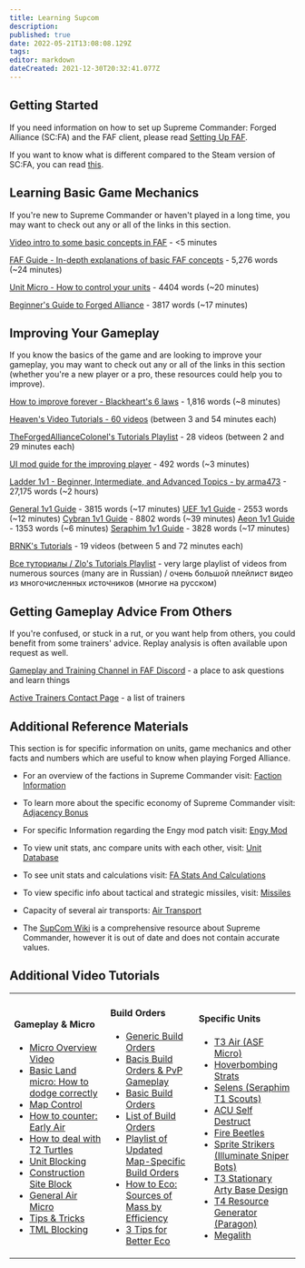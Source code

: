```yaml
---
title: Learning Supcom
description: 
published: true
date: 2022-05-21T13:08:08.129Z
tags: 
editor: markdown
dateCreated: 2021-12-30T20:32:41.077Z
---
```


## Getting Started

If you need information on how to set up Supreme Commander: Forged Alliance (SC:FA) and the FAF client, please read [Setting Up FAF](/FAQ/Client-Setup).

If you want to know what is different compared to the Steam version of SC:FA, you can read [this](https://wiki.faforever.com/en/Changes-from-steam).

## Learning Basic Game Mechanics

If you're new to Supreme Commander or haven't played in a long time, you may want to check out any or all of the links in this section.

[Video intro to some basic concepts in FAF](https://youtu.be/Nks9loE96ok) - <5 minutes

[FAF Guide - In-depth explanations of basic FAF concepts](https://docs.google.com/document/d/13S4nBDfcBK4WmFtykXGKNmvIPe9L2nbiriISpHNgE4U) - 5,276 words (~24 minutes)

[Unit Micro - How to control your units](/Learning/Unit-Micro) - 4404 words (~20 minutes)

[Beginner's Guide to Forged Alliance](/Learning/Beginners-Guide-to-Forged-Alliance) - 3817 words (~17 minutes)

## Improving Your Gameplay

If you know the basics of the game and are looking to improve your gameplay, you may want to check out any or all of the links in this section (whether you're a new player or a pro, these resources could help you to improve).

[How to improve forever - Blackheart's 6 laws](https://forum.faforever.com/topic/1222/how-to-improve-forever-6-laws?_=1625166213365) - 1,816 words (~8 minutes)

[Heaven's Video Tutorials - 60 videos](https://www.youtube.com/playlist?list=PLxH0oefiZR_VrY6qtvv4iIHfn6i6ipnaS) (between 3 and 54 minutes each)

[TheForgedAllianceColonel's Tutorials Playlist](https://www.youtube.com/playlist?list=PLWe0mYs3ObwL36zemynMh5G4b-3s5vol0) - 28 videos (between 2 and 29 minutes each)

[UI mod guide for the improving player](https://forum.faforever.com/topic/1186/ui-mod-guide-for-the-improving-player) - 492 words (~3 minutes)

[Ladder 1v1 - Beginner, Intermediate, and Advanced Topics - by arma473](https://forum.faforever.com/topic/766/ladder-1v1-beginner-intermediate-and-advanced-topics-by-arma473) - 27,175 words (~2 hours)

[General 1v1 Guide](/Learning/General-1v1-Guide) - 3815 words (~17 minutes)
[UEF 1v1 Guide](/Learning/UEF-1v1-Guide) - 2553 words (~12 minutes)
[Cybran 1v1 Guide](/Learning/Cybran-1v1-Guide) - 8802 words (~39 minutes)
[Aeon 1v1 Guide](/Learning/Aeon-1v1-Guide) - 1353 words (~6 minutes)
[Seraphim 1v1 Guide](/Learning/Seraphim-1v1-Guide) - 3828 words (~17 minutes)

[BRNK's Tutorials](https://www.youtube.com/playlist?list=PL8njGw0L9GCMmWuVXUix1t_0rQ5phYRU1) - 19 videos (between 5 and 72 minutes each)

[Все туториалы / Zlo's Tutorials Playlist](https://www.youtube.com/playlist?list=PLIwKk1Z5BqbwN9QgYjoY2YUvtpOgIeOlr) - very large playlist of videos from numerous sources (many are in Russian) / очень большой плейлист видео из многочисленных источников (многие на русском)

## Getting Gameplay Advice From Others

If you're confused, or stuck in a rut, or you want help from others, you could benefit from some trainers' advice.  Replay analysis is often available upon request as well.

[Gameplay and Training Channel in FAF Discord](https://discord.gg/VzZgSZFwuX) - a place to ask questions and learn things

[Active Trainers Contact Page](https://forum.faforever.com/topic/1112/active-trainers-contact-page?_=1625168761049) - a list of trainers

## Additional Reference Materials
This section is for specific information on units, game mechanics and other facts and numbers which are useful to know when playing Forged Alliance.
- For an overview of the factions in Supreme Commander visit: [Faction Information](/Learning/Faction-Information)
- To learn more about the specific economy of Supreme Commander visit: [Adjacency Bonus](/Learning/Adjacency-Bonus)
- For specific Information regarding the Engy mod patch visit: [Engy Mod](/Game-Modifications-(Mods)#engy-mod)
- To view unit stats, anc compare units with each other, visit: [Unit Database](/Unit-Database)
- To see unit stats and calculations visit: [FA Stats And Calculations](/Learning/FA-Stats-And-Calculations)
- To view specific info about tactical and strategic missiles, visit: [Missiles](/Learning/Missiles)
- Capacity of several air transports: [Air Transport](/Learning/Air-Transport)

- The [SupCom Wiki](http://supcom.wikia.com/wiki/Main_Page) is a comprehensive resource about Supreme Commander, however it is out of date and does not contain accurate values.

## Additional Video Tutorials

<table>
<tbody>
<tr class="odd">
<td><h4 id="micro">Gameplay & Micro</h4>
<ul>
<li><a href="https://www.youtube.com/watch?v=bgdtF63mkvA&amp;list=PLxH0oefiZR_VrY6qtvv4iIHfn6i6ipnaS&amp;index=4">Micro Overview Video</a></li>
<li><a href="https://www.youtube.com/watch?v=OFfThjfIC30">Basic Land micro: How to dodge correctly</a></li>
<li><a href="https://www.youtube.com/watch?v=yXOVsI-I5P8&amp;list=PLxH0oefiZR_VrY6qtvv4iIHfn6i6ipnaS&amp;index=3">Map Control</a></li>
<li><a href="https://www.youtube.com/watch?v=tzv7nOH-IrY">How to counter: Early Air</a></li>
<li><a href="https://www.youtube.com/watch?v=TMosOhCkf-g">How to deal with T2 Turtles</a></li>
<li><a href="https://www.youtube.com/watch?v=7MVmqyORsKI">Unit Blocking</a></li>
<li><a href="https://www.youtube.com/watch?v=Llm1HHmJp9E&amp;list=PLxH0oefiZR_W8xpoGh3DbGQH9_ezdV3B-&amp;index=1">Construction Site Block</a></li>
<li><a href="https://youtu.be/w7VSbf_Lxmw?t=2m20s">General Air Micro</a></li>
<li><a href="https://www.youtube.com/watch?v=H5fLQ9quSXw">Tips &amp; Tricks</a></li>
<li><a href="https://www.youtube.com/watch?v=m22CnQ90m6M">TML Blocking</a></li>
</ul></td>
<td><h4 id="build_orders_anything_that_uses_ras_is_outdated">Build Orders</h4>
<ul>
<li><a href="https://www.youtube.com/watch?v=_6uE1-xS2uk">Generic Build Orders</a></li>
<li><a href="https://www.youtube.com/watch?v=ozRcglfzicU">Bacis Build Orders &amp; PvP Gameplay</a></li>
<li><a href="https://www.youtube.com/watch?v=u_m53YcP9OA">Basic Build Orders</a></li>
<li><a href="https://www.youtube.com/user/praisegugleourmaster/videos?query=build">List of Build Orders</a></li>
<li><a href="https://www.youtube.com/watch?v=TYwZf14xKEk&amp;list=PLxH0oefiZR_UssM3V9gTcI2WXdDo47yTm&amp;index=1">Playlist of Updated Map-Specific Build Orders</a></li>
<li><a href="https://www.youtube.com/watch?v=h-GzOhDQwA8&amp;list=PLxH0oefiZR_VrY6qtvv4iIHfn6i6ipnaS&amp;index=12">How to Eco: Sources of Mass by Efficiency</a></li>
<li><a href="https://www.youtube.com/watch?v=lvRYxvk6EzE&amp;list=PLxH0oefiZR_VrY6qtvv4iIHfn6i6ipnaS&amp;index=13">3 Tips for Better Eco</a></li>
</ul></td>
<td><h4 id="specific_units">Specific Units</h4>
<ul>
<li><a href="https://www.youtube.com/watch?v=nJM8OZYllq4">T3 Air (ASF Micro)</a></li>
<li><a href="https://youtu.be/dkDQd5EsvdA">Hoverbombing Strats</a></li>
<li><a href="https://www.youtube.com/watch?v=V-blUZq8Jts">Selens (Seraphim T1 Scouts)</a></li>
<li><a href="https://www.youtube.com/watch?v=Z05hNoPpE_A">ACU Self Destruct</a></li>
<li><a href="https://youtu.be/6JKtn5oB2ag">Fire Beetles</a></li>
<li><a href="https://www.youtube.com/watch?v=xcYBCiTfO0w&amp;list=PLxH0oefiZR_UXQrC_3xswDypNDF0_2kyH&amp;index=2">Sprite Strikers (Illuminate Sniper Bots)</a></li>
<li><a href="https://www.youtube.com/watch?v=xjSVmgvq_kw&amp;list=PLxH0oefiZR_UXQrC_3xswDypNDF0_2kyH&amp;index=1">T3 Stationary Arty Base Design</a></li>
<li><a href="https://www.youtube.com/watch?v=GYFKmWY_Xps&amp;list=PLxH0oefiZR_UXQrC_3xswDypNDF0_2kyH&amp;index=3">T4 Resource Generator (Paragon)</a></li>
<li><a href="https://www.youtube.com/watch?v=e9jGeqc2Cpg">Megalith</a></li>
</ul></td>
</tr>
</tbody>
</table>

